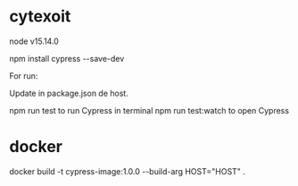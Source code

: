 # cytexoit

node v15.14.0

npm install cypress --save-dev

For run:

Update in package.json de host.

npm run test to run Cypress in terminal
npm run test:watch to open Cypress

# docker

docker build -t cypress-image:1.0.0 --build-arg HOST="HOST" .
